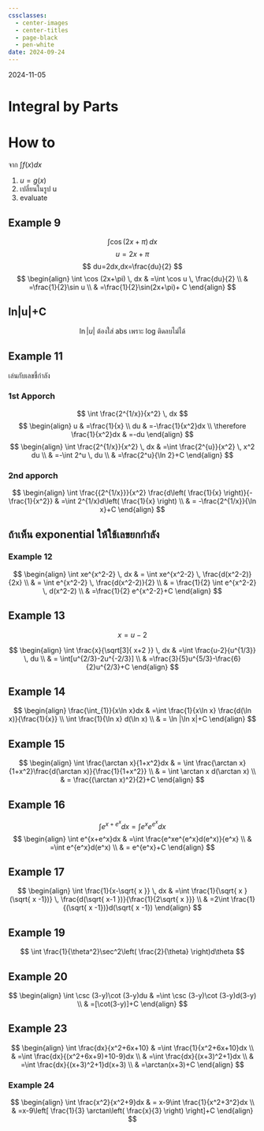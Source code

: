 ```yaml
---
cssclasses:
  - center-images
  - center-titles
  - page-black
  - pen-white
date: 2024-09-24
---
```

2024-11-05

# Integral by Parts

# How to

จาก $\int f(x)dx$
1. $u=g(x)$
2. เปลี่ยนในรูป u
3. evaluate

## Example 9

$$
\int \cos (2x+\pi) \, dx 
$$
$$
u= 2x+\pi
$$
$$
du=2dx,dx=\frac{du}{2}
$$
$$
\begin{align}
\int \cos (2x+\pi) \, dx  & =\int \cos u \, \frac{du}{2}  \\
 & =\frac{1}{2}\sin u \\
 & =\frac{1}{2}\sin(2x+\pi)+ C
\end{align}
$$
## ln|u|+C

$$
\ln |u| \text{ ต้องใส่ abs เพราะ log ติดลบไม่ได้}
$$

## Example 11

เล่นกับเลขชี้กำลัง

### 1st Apporch
$$
\int \frac{2^{1/x}}{x^2} \, dx 
$$
$$
\begin{align}
u & =\frac{1}{x} \\
du & =-\frac{1}{x^2}dx \\
\therefore \frac{1}{x^2}dx & =-du
\end{align}
$$
$$
\begin{align}
\int \frac{2^{1/x}}{x^2} \, dx  & =\int \frac{2^{u}}{x^2} \, x^2 du \\
 & =-\int 2^u \, du  \\
 & =\frac{2^u}{\ln 2}+C
\end{align}
$$

### 2nd apporch 

$$
\begin{align}
\int \frac{{2^{1/x}}}{x^2} \frac{d\left( \frac{1}{x} \right)}{-\frac{1}{x^2}} & =\int 2^{1/x}d\left( \frac{1}{x} \right) \\
 & = -\frac{2^{1/x}}{\ln x}+C
\end{align}
$$

## ถ้าเห็น exponential ให้ใช้เลขยกกำลัง

### Example 12

$$
\begin{align}
\int xe^{x^2-2} \, dx  & = \int xe^{x^2-2} \, \frac{d(x^2-2)}{2x}  \\
 & = \int e^{x^2-2} \, \frac{d(x^2-2)}{2}  \\
 & = \frac{1}{2} \int e^{x^2-2} \, d(x^2-2) \\
 & =\frac{1}{2} e^{x^2-2}+C
\end{align}
$$
## Example 13

$$
x=u-2
$$

$$
\begin{align}
\int \frac{x}{\sqrt[3]{ x+2 }} \, dx  & =\int \frac{u-2}{u^{1/3}} \, du \\
 & = \int[u^{2/3}-2u^{-2/3}] \\
 & =\frac{3}{5}u^{5/3}-\frac{6}{2}u^{2/3}+C
\end{align}
$$

## Example 14

$$
\begin{align}
\frac{\int_{1}}{x\ln x}dx & =\int \frac{1}{x\ln x} \frac{d(\ln x)}{\frac{1}{x}} \\
\int \frac{1}{\ln x} d(\ln x) \\
 & = \ln |\ln x|+C
\end{align}
$$

## Example 15

$$
\begin{align}
\int \frac{\arctan x}{1+x^2}dx & = \int \frac{\arctan x}{1+x^2}\frac{d(\arctan x)}{\frac{1}{1+x^2}} \\
 & = \int \arctan x d(\arctan x)  \\
 & = \frac{(\arctan x)^2}{2}+C
\end{align}
$$

## Example 16
$$
\int e^{x+e^x}dx=\int e^xe^{e^x}dx
$$
$$
\begin{align}
\int e^{x+e^x}dx & =\int \frac{e^xe^{e^x}d(e^x)}{e^x} \\
 & =\int e^{e^x}d(e^x) \\
 & = e^{e^x}+C
\end{align}
$$

## Example 17

$$
\begin{align}
\int \frac{1}{x-\sqrt{ x }} \, dx  & =\int \frac{1}{\sqrt{ x }(\sqrt{ x -1})} \, \frac{d(\sqrt{ x-1 })}{\frac{1}{2\sqrt{ x }}} \\
 & =2\int \frac{1}{(\sqrt{ x -1})}d(\sqrt{ x -1})
\end{align}
$$

## Example 19

$$
\int \frac{1}{\theta^2}\sec^2\left( \frac{2}{\theta} \right)d\theta
$$

## Example 20

$$
\begin{align}
\int \csc (3-y)\cot (3-y)du & =\int \csc (3-y)\cot (3-y)d(3-y) \\
 & =[\cot(3-y)]+C
\end{align}
$$

## Example 23

$$
\begin{align}
\int \frac{dx}{x^2+6x+10} & =\int \frac{1}{x^2+6x+10}dx \\
 & =\int \frac{dx}{(x^2+6x+9)+10-9}dx \\
 & =\int \frac{dx}{(x+3)^2+1}dx \\
 & =\int \frac{dx}{(x+3)^2+1}d(x+3) \\
 & =\arctan(x+3)+C
\end{align}
$$

### Example 24

$$
\begin{align}
\int \frac{x^2}{x^2+9}dx & = x-9\int \frac{1}{x^2+3^2}dx  \\
 & =x-9\left[ \frac{1}{3} \arctan\left( \frac{x}{3} \right) \right]+C
\end{align}
$$